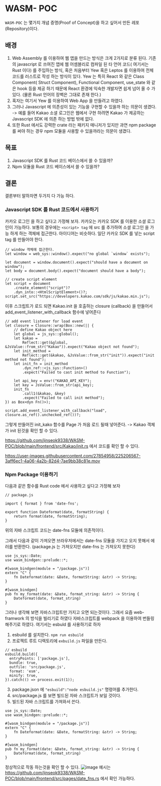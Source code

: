 # WASM- POC
`WASM-POC` 는 몇가지 개념 증명(Proof of Concept)을 하고 싶어서 만든 레포(Repository)이다. 

## 배경 
1. Web Assembly 를 이용하여 웹 앱을 만드는 방식은 크게 2가지로 분류 된다. 기존의 javascript 로 쓰여진 앱에 웹 어셈블리로 컴파일 된 타 언어 코드( 여기서는 Rust 이다) 를 주입하는 방식, 혹은 처음부터 Yew 혹은 Leptos 를 이용하여 전체 코드를 러스트로 작성 하는 방식이 있다. 
Yew 는 특히 React 와 같은 Class Component( Struct Component), Functional Component, use_state 와 같은 hook 등을 제공 하기 때문에 React 환경에 익숙한 개발자면 쉽게 넘어 올 수 가 있다. (물론 Rust 언어의 장벽은 그대로 존재 한다.)
2. 혹자는 여기서 Yew 를 이용하여 Web App 을 만들려고 하였다.
3. 그러나 Javascript 에 의존성이 있는 기능을 구현할 수 있을까 하는 의문이 생겼다. -> 예를 들어 Kakao 소셜 로그인은 웹에서 구현 하려면 Kakao 가 제공하는 Javascript SDK 에 의존 하는 방법 밖에 없다. 
4. 또한 Rust 에서도 강력한 crate 라는 패키지 매니저가 있지만 과연 npm package 를 써야 하는 경우 npm 모듈을 사용할 수 있을까라는 의문이 생겼다.

## 목표
1. Javascript SDK 를 Rust 코드 베이스에서 쓸 수 있을까?
2. Npm 모듈을 Rust 코드 베이스에서 쓸 수 있을까?

## 결론 
결론부터 말하자면 두가지 다 가능 하다.

### Javascript SDK 를 Rust 코드에서 사용하기
카카오 로그인 을 하고 싶다고 가정해 보자. 카카오는 카카오 SDK 를 이용한 소셜 로그인이 가능하다. 보통의 경우에는 `<script> tag` 에 src 를 추가하여 소셜 로그인 을 가능 하게 하는 객체에 접근한다.
아이디어는 비슷하다. 일단 카카오 SDK 를 넣는 script tag 를 만들어야 한다.
```
// window 객체에 접근한다.
let window = web_sys::window().expect("no global `window` exists");

let document = window.document().expect("should have a document on window");
let body = document.body().expect("document should have a body");

// create script element
let script = document
    .create_element("script")?
    .dyn_into::<HtmlScriptElement>()?;
script.set_src("https://developers.kakao.com/sdk/js/kakao.min.js");
```

이후 스크립트가 로드 되면 Kakao.init 을 호출하는 closure (callback) 을 만들어서 add_event_listener_with_callback 함수에 넣어준다
```
// add event listener for load event
let closure = Closure::wrap(Box::new(|| {
    // define Kakao object here
    let global = js_sys::global();
    let kakao =
        Reflect::get(&global, &JsValue::from_str("Kakao")).expect("Kakao object not found");
    let init_method =
        Reflect::get(&kakao, &JsValue::from_str("init")).expect("init method not found");
    let init_fn = init_method
        .dyn_ref::<js_sys::Function>()
        .expect("Failed to cast init method to Function");

    let api_key = env!("KAKAO_API_KEY");
    let key = JsValue::from_str(api_key);
    init_fn
        .call1(&kakao, &key)
        .expect("Failed to call init method");
}) as Box<dyn Fn()>);

script.add_event_listener_with_callback("load", closure.as_ref().unchecked_ref())?;
```

그렇게 만들어진 init_kako 함수를 Page 가 처음 로드 될때 넣어준다. -> Kakao 객체가 init 된것을 확인 할 수 있다.

https://github.com/jinseok9338/WASM-POC/blob/main/frontend/src/Kakao/init.rs 에서 코드를 확인 할 수 있다.

https://user-images.githubusercontent.com/27854958/225206567-3aff6ec1-4a06-4a2b-82d4-7ae9bb38c81e.mov

### Npm Package 이용하기
다음과 같은 함수를 Rust code 에서 사용하고 싶다고 가정해 보자
```
// package.js

import { format } from 'date-fns';

export function Dateformat(date, formatString) {
    return format(date, formatString);
}
```

위의 자바 스크립트 코드는 date-fns 모듈에 의존적이다.

그래서 다음과 같이 가져오면 브라우저에서는 date-fns 모듈을 가지고 오지 못해서 에러를 반환한다. (package.js 는 가져오지만 date-fns 는 가져오지 못한다)
```
use js_sys::Date;
use wasm_bindgen::prelude::*;

#[wasm_bindgen(module = "/package.js")]
extern "C" {
    fn Dateformat(date: &Date, formatString: &str) -> String;
}

#[wasm_bindgen]
pub fn my_format(date: &Date, format_string: &str) -> String {
    Dateformat(date, format_string)
}
```
그러나 생각해 보면 자바스크립트만 가지고 오면 되는것이다. 그래서 요즘 web-framwork 의 방식을 빌리기로 하였다
자바스크립트를 webpack 을 이용하여 번들링 해주기로 하였다. 여기서는 esbuld 를 사용하기로 하자

1. esbuild 를 설치한다. `npm run esbuild`
2. 프로젝트 루트 디렉토리에 `exbuild.js` 파일을 만든다. 
```
// esbuild
esbuild.build({
  entryPoints: ['package.js'],
  bundle: true,
  outfile: 'src/package.js',
  format: 'esm',
  minify: true,
}).catch(() => process.exit(1));
```

3. package.json 에 `"esbuild":"node esbuild.js"` 명령어를 추가한다.
4. src/package.js 를 보면 빌드된 자바 스크립트가 보일 것이다.
5. 빌드된 자바 스크립트를 가져와서 쓴다.
```
use js_sys::Date;
use wasm_bindgen::prelude::*;

#[wasm_bindgen(module = "/package.js")]
extern "C" {
    fn Dateformat(date: &Date, formatString: &str) -> String;
}

#[wasm_bindgen]
pub fn my_format(date: &Date, format_string: &str) -> String {
    Dateformat(date, format_string)
}
```
정상적으로 작동 하는것을 확인 할 수 있다. ![image](https://user-images.githubusercontent.com/27854958/225205474-5c192f2a-ac75-4bdf-b0e0-1ab97f570b82.png)
예시는 https://github.com/jinseok9338/WASM-POC/blob/main/frontend/src/pages/date_fns.rs 에서 확인 가능하다.




